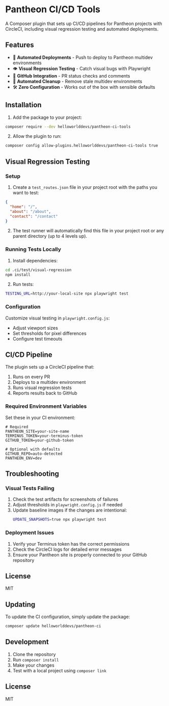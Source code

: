 # Pantheon CI/CD Tools

A Composer plugin that sets up CI/CD pipelines for Pantheon projects with CircleCI, including visual regression testing and automated deployments.

## Features

- 🚀 **Automated Deployments** - Push to deploy to Pantheon multidev environments
- 👁️ **Visual Regression Testing** - Catch visual bugs with Playwright
- 🔗 **GitHub Integration** - PR status checks and comments
- 🧹 **Automated Cleanup** - Remove stale multidev environments
- 🛠️ **Zero Configuration** - Works out of the box with sensible defaults

## Installation

1. Add the package to your project:

```bash
composer require --dev helloworlddevs/pantheon-ci-tools
```

2. Allow the plugin to run:

```bash
composer config allow-plugins.helloworlddevs/pantheon-ci-tools true
```

## Visual Regression Testing

### Setup

1. Create a `test_routes.json` file in your project root with the paths you want to test:

```json
{
  "home": "/",
  "about": "/about",
  "contact": "/contact"
}
```

2. The test runner will automatically find this file in your project root or any parent directory (up to 4 levels up).

### Running Tests Locally

1. Install dependencies:
```bash
cd .ci/test/visual-regression
npm install
```

2. Run tests:
```bash
TESTING_URL=http://your-local-site npx playwright test
```

### Configuration

Customize visual testing in `playwright.config.js`:
- Adjust viewport sizes
- Set thresholds for pixel differences
- Configure test timeouts

## CI/CD Pipeline

The plugin sets up a CircleCI pipeline that:

1. Runs on every PR
2. Deploys to a multidev environment
3. Runs visual regression tests
4. Reports results back to GitHub

### Required Environment Variables

Set these in your CI environment:

```env
# Required
PANTHEON_SITE=your-site-name
TERMINUS_TOKEN=your-terminus-token
GITHUB_TOKEN=your-github-token

# Optional with defaults
GITHUB_REPO=auto-detected
PANTHEON_ENV=dev
```

## Troubleshooting

### Visual Tests Failing

1. Check the test artifacts for screenshots of failures
2. Adjust thresholds in `playwright.config.js` if needed
3. Update baseline images if the changes are intentional:
   ```bash
   UPDATE_SNAPSHOTS=true npx playwright test
   ```

### Deployment Issues

1. Verify your Terminus token has the correct permissions
2. Check the CircleCI logs for detailed error messages
3. Ensure your Pantheon site is properly connected to your GitHub repository

## License

MIT

## Updating

To update the CI configuration, simply update the package:

```bash
composer update helloworlddevs/pantheon-ci
```

## Development

1. Clone the repository
2. Run `composer install`
3. Make your changes
4. Test with a local project using `composer link`

## License

MIT
